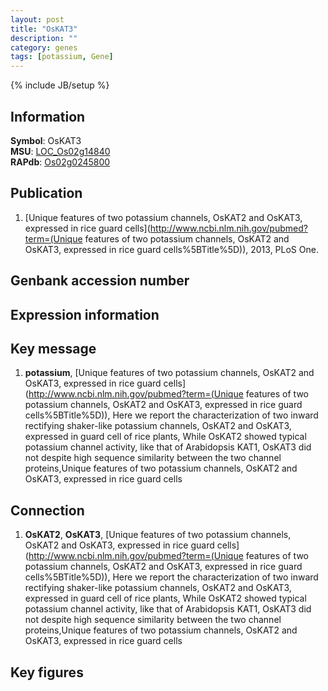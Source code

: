 ```yaml
---
layout: post
title: "OsKAT3"
description: ""
category: genes
tags: [potassium, Gene]
---
```

{% include JB/setup %}

## Information
__Symbol__: OsKAT3  
__MSU__: [LOC_Os02g14840](http://rice.plantbiology.msu.edu/cgi-bin/ORF_infopage.cgi?orf=LOC_Os02g14840)  
__RAPdb__: [Os02g0245800](http://rapdb.dna.affrc.go.jp/viewer/gbrowse_details/irgsp1?name=Os02g0245800)  

## Publication
1. [Unique features of two potassium channels, OsKAT2 and OsKAT3, expressed in rice guard cells](http://www.ncbi.nlm.nih.gov/pubmed?term=(Unique features of two potassium channels, OsKAT2 and OsKAT3, expressed in rice guard cells%5BTitle%5D)), 2013, PLoS One.

## Genbank accession number

## Expression information

## Key message
1. __potassium__, [Unique features of two potassium channels, OsKAT2 and OsKAT3, expressed in rice guard cells](http://www.ncbi.nlm.nih.gov/pubmed?term=(Unique features of two potassium channels, OsKAT2 and OsKAT3, expressed in rice guard cells%5BTitle%5D)),  Here we report the characterization of two inward rectifying shaker-like potassium channels, OsKAT2 and OsKAT3, expressed in guard cell of rice plants, While OsKAT2 showed typical potassium channel activity, like that of Arabidopsis KAT1, OsKAT3 did not despite high sequence similarity between the two channel proteins,Unique features of two potassium channels, OsKAT2 and OsKAT3, expressed in rice guard cells

## Connection
1. __OsKAT2__, __OsKAT3__, [Unique features of two potassium channels, OsKAT2 and OsKAT3, expressed in rice guard cells](http://www.ncbi.nlm.nih.gov/pubmed?term=(Unique features of two potassium channels, OsKAT2 and OsKAT3, expressed in rice guard cells%5BTitle%5D)),  Here we report the characterization of two inward rectifying shaker-like potassium channels, OsKAT2 and OsKAT3, expressed in guard cell of rice plants, While OsKAT2 showed typical potassium channel activity, like that of Arabidopsis KAT1, OsKAT3 did not despite high sequence similarity between the two channel proteins,Unique features of two potassium channels, OsKAT2 and OsKAT3, expressed in rice guard cells

## Key figures


